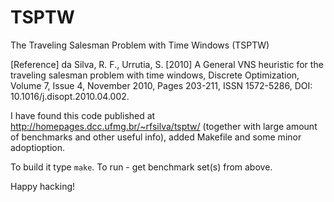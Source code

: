 # TSPTW
The Traveling Salesman Problem with Time Windows (TSPTW)

[Reference] 
da Silva, R. F., Urrutia, S. [2010] A General VNS heuristic for the traveling salesman problem with time windows, Discrete Optimization, Volume 7, Issue 4, November 2010, Pages 203-211, ISSN 1572-5286, DOI: 10.1016/j.disopt.2010.04.002.

I have found this code published at http://homepages.dcc.ufmg.br/~rfsilva/tsptw/
(together with large amount of benchmarks and other useful info), added Makefile and some minor adoptioption.

To build it type ```make```. To run - get benchmark set(s) from above.

Happy hacking!

